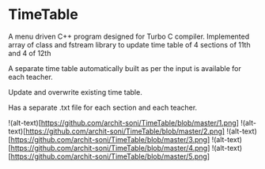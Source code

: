# TimeTable

A menu driven C++ program designed for Turbo C compiler.
Implemented array of class and fstream library to update time table of 4 sections of 11th and 4 of 12th

A separate time table automatically built as per the input is available for each teacher.

Update and overwrite existing time table.

Has a separate .txt file for each section and each teacher.

!(alt-text)[https://github.com/archit-soni/TimeTable/blob/master/1.png]
!(alt-text)[https://github.com/archit-soni/TimeTable/blob/master/2.png]
!(alt-text)[https://github.com/archit-soni/TimeTable/blob/master/3.png]
!(alt-text)[https://github.com/archit-soni/TimeTable/blob/master/4.png]
!(alt-text)[https://github.com/archit-soni/TimeTable/blob/master/5.png]
